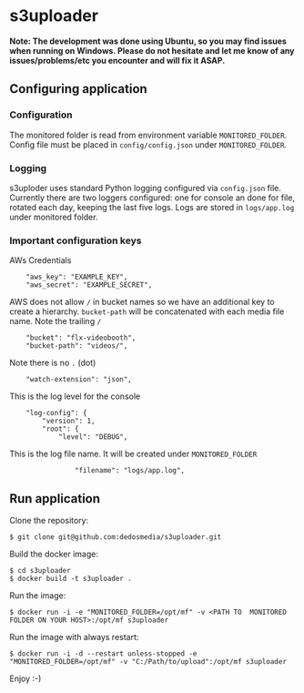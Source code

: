 # s3uploader

**Note: The development was done using Ubuntu, so you may find issues when running on Windows. Please do not hesitate and let me know of any issues/problems/etc you encounter and will fix it ASAP.**

## Configuring application

### Configuration
The monitored folder is read from environment variable `MONITORED_FOLDER`. Config file must be placed in `config/config.json` under `MONITORED_FOLDER`.

### Logging
s3uploder uses standard Python logging configured via `config.json` file. Currently there are two loggers configured: one for console an done for file, rotated each day, keeping the last five logs. Logs are stored in `logs/app.log` under monitored folder.

### Important configuration keys

AWs Credentials
```
    "aws_key": "EXAMPLE_KEY",
    "aws_secret": "EXAMPLE_SECRET",
```

AWS does not allow `/`  in bucket names so we have an additional key to create a hierarchy. `bucket-path` will be concatenated with each media file name. Note the trailing `/`
```
    "bucket": "flx-videobooth",
    "bucket-path": "videos/",
```

Note there is no `.` (dot)
```
    "watch-extension": "json",
```

This is the log level for the console
```
    "log-config": {
        "version": 1,
        "root": {
            "level": "DEBUG",
```

This is the log file name. It will be created under `MONITORED_FOLDER`
```
                "filename": "logs/app.log",
```

## Run application


Clone the repository:
```
$ git clone git@github.com:dedosmedia/s3uploader.git
```

Build the docker image:
```
$ cd s3uploader
$ docker build -t s3uploader .
```

Run the image:
```
$ docker run -i -e "MONITORED_FOLDER=/opt/mf" -v <PATH TO  MONITORED FOLDER ON YOUR HOST>:/opt/mf s3uploader
```

Run the image with always restart:
```
$ docker run -i -d --restart unless-stopped -e "MONITORED_FOLDER=/opt/mf" -v "C:/Path/to/upload":/opt/mf s3uploader
```

Enjoy :-)

